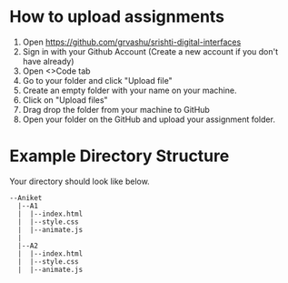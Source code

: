 # How to upload assignments
1. Open https://github.com/grvashu/srishti-digital-interfaces
2. Sign in with your Github Account (Create a new account if you don't have already)
3. Open <>Code tab
4. Go to your folder and click "Upload file"
  1. Create an empty folder with your name on your machine.
  2. Click on "Upload files"
  3. Drag drop the folder from your machine to GitHub
5. Open your folder on the GitHub and upload your assignment folder.

# Example Directory Structure
Your directory should look like below.

```
--Aniket
  |--A1
  |  |--index.html
  |  |--style.css
  |  |--animate.js
  |
  |--A2
  |  |--index.html
  |  |--style.css
  |  |--animate.js
```
